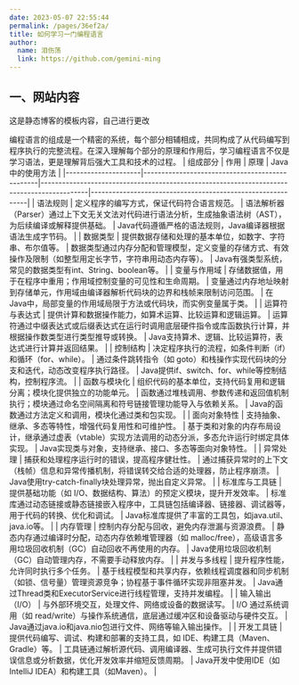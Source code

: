 ```yaml
---
date: 2023-05-07 22:55:44
permalink: /pages/36ef2a/
title: 如何学习一门编程语言
author: 
  name: 泪伤荡
  link: https://github.com/gemini-ming
---
```

## 一、网站内容

这是静态博客的模板内容，自己进行更改


编程语言的组成是一个精密的系统，每个部分相辅相成，共同构成了从代码编写到程序执行的完整流程。在深入理解每个部分的原理和作用后，学习编程语言不仅是学习语法，更是理解背后强大工具和技术的过程。
| 组成部分            | 作用                                           | 原理                                                                                      | Java中的使用方法                                           |
|---------------------|------------------------------------------------|-------------------------------------------------------------------------------------------|------------------------------------------------------------|
| 语法规则            | 定义程序的编写方式，保证代码符合语言规范。   | 语法解析器（Parser）通过上下文无关文法对代码进行语法分析，生成抽象语法树（AST），为后续编译或解释提供基础。 | Java代码遵循严格的语法规则，Java编译器根据语法生成字节码。   |
| 数据类型            | 提供数据存储和处理的基本单位，如数字、字符串、布尔值等。 | 数据类型通过内存分配和管理模型，定义变量的存储方式、有效操作及限制（如整型用定长字节，字符串用动态内存等）。 | Java有强类型系统，常见的数据类型有int、String、boolean等。   |
| 变量与作用域        | 存储数据值，用于在程序中重用；作用域控制变量的可见性和生命周期。 | 变量通过内存地址映射到存储单元，作用域由编译器解析代码块的边界和栈帧来限制访问范围。       | 在Java中，局部变量的作用域局限于方法或代码块，而实例变量属于类。 |
| 运算符与表达式      | 提供计算和数据操作能力，如算术运算、比较运算和逻辑运算。 | 运算符通过中缀表达式或后缀表达式在运行时调用底层硬件指令或库函数执行计算，并根据操作数类型进行类型推导或转换。 | Java支持算术、逻辑、比较运算符，表达式进行计算并返回结果。     |
| 控制结构            | 决定程序执行的流程，如条件判断（if）和循环（for、while）。 | 通过条件跳转指令（如 goto）和栈操作实现代码块的分支和迭代，动态改变程序执行路径。           | Java提供if、switch、for、while等控制结构，控制程序流。        |
| 函数与模块化        | 组织代码的基本单位，支持代码复用和逻辑分离；模块化提供独立的功能单元。 | 函数通过堆栈调用、参数传递和返回值机制执行；模块通过命名空间隔离和符号链接管理功能导入与依赖关系。 | Java的函数通过方法定义和调用，模块化通过类和包实现。          |
| 面向对象特性        | 支持抽象、继承、多态等特性，增强代码复用性和可维护性。 | 基于类和对象的内存布局设计，继承通过虚表（vtable）实现方法调用的动态分派，多态允许运行时绑定具体实现。 | Java实现类与对象，支持继承、接口、多态等面向对象特性。        |
| 异常处理            | 捕获和处理程序运行时的错误，提高程序健壮性。   | 通过捕获异常时的上下文（栈帧）信息和异常传播机制，将错误转交给合适的处理器，防止程序崩溃。     | Java使用try-catch-finally块处理异常，抛出自定义异常。         |
| 标准库与工具链      | 提供基础功能（如 I/O、数据结构、算法）的预定义模块，提升开发效率。 | 标准库通过动态链接或静态链接嵌入程序中，工具链包括编译器、链接器、调试器等，用于代码的转换、优化和调试。 | Java标准库提供了丰富的工具包，如java.util、java.io等。       |
| 内存管理            | 控制内存分配与回收，避免内存泄漏与资源浪费。   | 静态内存通过编译时分配，动态内存依赖堆管理器（如 malloc/free），高级语言多用垃圾回收机制（GC）自动回收不再使用的内存。 | Java使用垃圾回收机制（GC）自动管理内存，不需要手动释放内存。 |
| 并发与多线程        | 提升程序性能，允许同时执行多个任务。         | 基于线程模型和共享内存，依赖线程调度器和同步机制（如锁、信号量）管理资源竞争；协程基于事件循环实现非阻塞并发。 | Java通过Thread类和ExecutorService进行线程管理，支持并发编程。 |
| 输入输出（I/O）     | 与外部环境交互，处理文件、网络或设备的数据读写。 | I/O 通过系统调用（如 read/write）与操作系统通信，底层通过缓冲区和设备驱动与硬件交互。       | Java通过java.io和java.nio包进行文件、网络等输入输出操作。    |
| 开发工具链          | 提供代码编写、调试、构建和部署的支持工具，如 IDE、构建工具（Maven、Gradle）等。 | 工具链通过解析源代码、调用编译器、生成可执行文件并提供错误信息或分析数据，优化开发效率并缩短反馈周期。 | Java开发中使用IDE（如IntelliJ IDEA）和构建工具（如Maven）。  |

